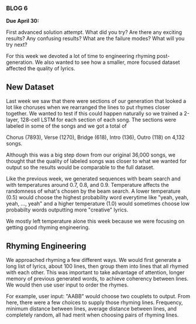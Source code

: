 ### BLOG 6 ###

**Due April 30:**  

First advanced solution attempt. What did you try? Are there any exciting results? Any confusing results? What are the failure modes? What will you try next?

For this week we devoted a lot of time to engineering rhyming post-generation. We also wanted to see how a smaller, more focused dataset affected the quality of lyrics. 

## New Dataset ##
Last week we saw that there were sections of our generation that looked a lot like choruses when we rearranged the lines to put rhymes closer together. We wanted to test if this could happen naturally so we trained a 2-layer, 128-cell LSTM for each section of each song. The sections were labeled in some of the songs and we got a total of  

Chorus (7893), Verse (1270), Bridge (618), Intro (136), Outro (118) on 4,132 songs.  

Although this was a big step down from our original 36,000 songs, we thought that the quality of labeled songs was closer to what we wanted for output so the results would be comparable to the full dataset. 

Like the previous week, we generated sequences with beam search and with temperatures around 0.7, 0.8, and 0.9. Temperature affects the randomness of what's chosen by the beam search. A lower temperature (0.5) would choose the highest probability word everytime like "yeah, yeah, yeah, ..., yeah" and a higher temperature (1.0) would sometimes choose low probabilty words outputting more "creative" lyrics. 

We mostly left temperature alone this week because we were focusing on getting good rhyming engineering.

## Rhyming Engineering ##
We approached rhyming a few different ways. We would first generate a long list of lyrics, about 100 lines, then group them into lines that all rhymed with each other. This was important to take advantage of attention, longer memory of previous generated words, to achieve coherency between lines. We would then use user input to order the rhymes. 

For example, user input: "AABB" would choose two couplets to output. From here, there were a few choices to supply those rhyming lines. Frequency, minimum distance between lines, average distance between lines, and completely random, all had merit when choosing pairs of rhyming lines. 
